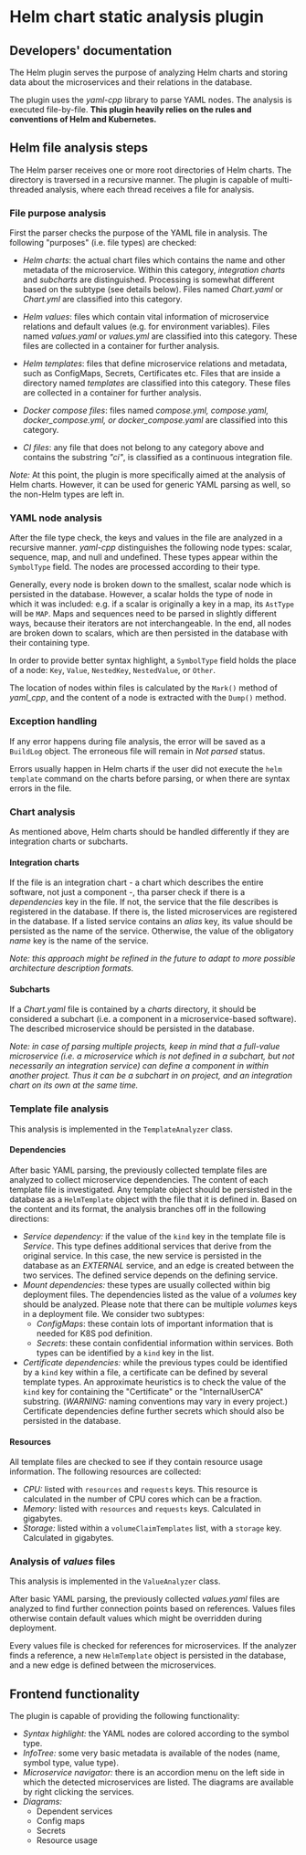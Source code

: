 # Helm chart static analysis plugin
## Developers' documentation

The Helm plugin serves the purpose of analyzing Helm charts and storing data about the microservices and their relations in the database.

The plugin uses the _yaml-cpp_ library to parse YAML nodes. 
The analysis is executed file-by-file.
**This plugin heavily relies on the rules and conventions of Helm and Kubernetes.**

## Helm file analysis steps

The Helm parser receives one or more root directories of Helm charts. 
The directory is traversed in a recursive manner. 
The plugin is capable of multi-threaded analysis, where each thread receives a file for analysis.

### File purpose analysis

First the parser checks the purpose of the YAML file in analysis.
The following "purposes" (i.e. file types) are checked:

- _Helm charts_: the actual chart files which contains the name and other metadata of the microservice.
  Within this category, _integration charts_ and _subcharts_ are distinguished. 
  Processing is somewhat different based on the subtype (see details below).
  Files named _Chart.yaml_ or _Chart.yml_ are classified into this category.

- _Helm values_: files which contain vital information of microservice relations and default values (e.g. for environment variables).
  Files named _values.yaml_ or _values.yml_ are classified into this category.
  These files are collected in a container for further analysis.

- _Helm templates_: files that define microservice relations and metadata, such as ConfigMaps, Secrets, Certificates etc.
  Files that are inside a directory named _templates_ are classified into this category.
  These files are collected in a container for further analysis.

- _Docker compose files_: files named _compose.yml, compose.yaml, docker_compose.yml, or docker_compose.yaml_ are classified into this category.

- _CI files_: any file that does not belong to any category above and contains the substring _"ci"_, is classified as a continuous integration file.

_Note:_ At this point, the plugin is more specifically aimed at the analysis of Helm charts.
However, it can be used for generic YAML parsing as well, so the non-Helm types are left in.

### YAML node analysis

After the file type check, the keys and values in the file are analyzed in a recursive manner.
_yaml-cpp_ distinguishes the following node types: scalar, sequence, map, and null and undefined.
These types appear within the `SymbolType` field. 
The nodes are processed according to their type.

Generally, every node is broken down to the smallest, scalar node which is persisted in the database.
However, a scalar holds the type of node in which it was included: e.g. if a scalar is originally a key in a map,
its `AstType` will be `MAP`. Maps and sequences need to be parsed in slightly different ways, 
because their iterators are not interchangeable. In the end, all nodes are broken down to scalars,
which are then persisted in the database with their containing type.

In order to provide better syntax highlight, a `SymbolType` field holds the place of a node:
`Key`, `Value`, `NestedKey`, `NestedValue`, or `Other`.

The location of nodes within files is calculated by the `Mark()` method of _yaml_cpp_,
and the content of a node is extracted with the `Dump()` method.

### Exception handling

If any error happens during file analysis, the error will be saved as a `BuildLog` object. 
The erroneous file will remain in _Not parsed_ status.

Errors usually happen in Helm charts if the user did not execute the `helm template` command on the charts before parsing,
or when there are syntax errors in the file.

### Chart analysis

As mentioned above, Helm charts should be handled differently if they are integration charts or subcharts.

#### Integration charts

If the file is an integration chart - a chart which describes the entire software, not just a component -,
tha parser check if there is a _dependencies_ key in the file.
If not, the service that the file describes is registered in the database.
If there is, the listed microservices are registered in the database. 
If a listed service contains an _alias_ key, its value should be persisted as the name of the service.
Otherwise, the value of the obligatory _name_ key is the name of the service.

_Note: this approach might be refined in the future to adapt to more possible architecture description formats._

#### Subcharts

If a _Chart.yaml_ file is contained by a _charts_ directory, it should be considered a subchart
(i.e. a component in a microservice-based software).
The described microservice should be persisted in the database.

_Note: in case of parsing multiple projects, keep in mind that a full-value microservice (i.e.
a microservice which is not defined in a subchart, but not necessarily an integration service)
can define a component in within another project. Thus it can be a subchart in on project, and
an integration chart on its own at the same time._

### Template file analysis

This analysis is implemented in the `TemplateAnalyzer` class.

#### Dependencies

After basic YAML parsing, the previously collected template files are analyzed to collect
microservice dependencies.
The content of each template file is investigated.
Any template object should be persisted in the database as a `HelmTemplate` object with
the file that it is defined in.
Based on the content and its format, the analysis branches off in the following directions:

- _Service dependency:_ if the value of the `kind` key in the template file is _Service_. 
  This type defines additional services that derive from the original service.
  In this case, the new service is persisted in the database as an _EXTERNAL_ service, and an edge
  is created between the two services. The defined service depends on the defining service.
- _Mount dependencies:_ these types are usually collected within big deployment files. 
  The dependencies listed as the value of a _volumes_ key should be analyzed.
  Please note that there can be multiple _volumes_ keys in a deployment file.
  We consider two subtypes:
  - _ConfigMaps_: these contain lots of important information that is needed for K8S pod definition.
  - _Secrets_: these contain confidential information within services.
  Both types can be identified by a `kind` key in the list.
- _Certificate dependencies:_ while the previous types could be identified by a `kind` key
  within a file, a certificate can be defined by several template types.
  An approximate heuristics is to check the value of the `kind` key for containing the
  "Certificate" or the "InternalUserCA" substring. (_WARNING:_ naming conventions may vary
  in every project.) Certificate dependencies define further secrets which should also
  be persisted in the database.

#### Resources

All template files are checked to see if they contain resource usage information.
The following resources are collected:

- _CPU:_ listed with `resources` and `requests` keys. This resource is calculated in
  the number of CPU cores which can be a fraction.
- _Memory:_ listed with `resources` and `requests` keys. Calculated in gigabytes.
- _Storage:_ listed within a `volumeClaimTemplates` list, with a `storage` key. 
  Calculated in gigabytes.

### Analysis of _values_ files

This analysis is implemented in the `ValueAnalyzer` class.

After basic YAML parsing, the previously collected _values.yaml_ files are analyzed to find
further connection points based on references. 
Values files otherwise contain default values which might be overridden during deployment.

Every values file is checked for references for microservices.
If the analyzer finds a reference, a new `HelmTemplate` object is persisted in the database,
and a new edge is defined between the microservices.

## Frontend functionality

The plugin is capable of providing the following functionality:

- _Syntax highlight:_ the YAML nodes are colored according to the symbol type.
- _InfoTree:_ some very basic metadata is available of the nodes (name, symbol type, value type).
- _Microservice navigator:_ there is an accordion menu on the left side in which the detected
  microservices are listed. The diagrams are available by right clicking the services.
- _Diagrams:_
  - Dependent services
  - Config maps
  - Secrets
  - Resource usage


